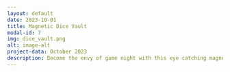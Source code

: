 ```yaml
---
layout: default
date: 2023-10-01
title: Magnetic Dice Vault
modal-id: 7
img: dice_vault.png
alt: image-alt
project-data: October 2023
description: Become the envy of game night with this eye catching magnetic dice vault. The vault doubles as a display allowing you to gaze upon your tools of trade while doing battle with your foe of choice. Made from solid walnut and maple wood this vault not only looks good, but can also take a beating (probably). It features cut outs for a set of seven die (D20, D12, 2x D10, D8, D6, D4), but could easily be adapted to meet your specific needs. The walnut end caps are held in place with strong neodymium magnets that secure the vault close for storage and keep the two halves aligned when in use. <br><br> A detailed writeup is available on <a href="https://www.instructables.com/Magnetic-Dice-Vault/" >Instructables</a>
---
```

